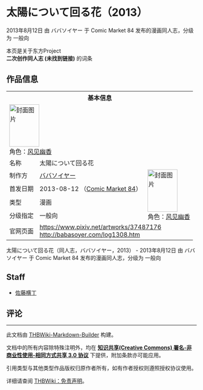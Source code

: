 # 太陽について回る花（2013）

<!-- source html: G:\repos\THBWiki-Markdown-Builder\THBWikiMarkdown\Temp\main\6\6a\ns0%3A%E5%A4%AA%E9%99%BD%E3%81%AB%E3%81%A4%E3%81%84%E3%81%A6%E5%9B%9E%E3%82%8B%E8%8A%B1%EF%BC%882013%EF%BC%89.html -->

2013年8月12日 由 ババソイヤー 于 Comic Market 84 发布的漫画同人志，分级为 一般向

本页是关于东方Project  
 **二次创作同人志 (未找到链接)** 的词条

## 作品信息

<table><tbody><tr><th colspan="3">基本信息</th></tr><tr><td class="cover-artwork-mobile" colspan="2"><a href="./文件-太陽について回る花（2013）封面.jpg.md" class="image" title="封面图片"><img alt="封面图片" src="https://upload.thwiki.cc/thumb/2/2b/%E5%A4%AA%E9%99%BD%E3%81%AB%E3%81%A4%E3%81%84%E3%81%A6%E5%9B%9E%E3%82%8B%E8%8A%B1%EF%BC%882013%EF%BC%89%E5%B0%81%E9%9D%A2.jpg/79px-%E5%A4%AA%E9%99%BD%E3%81%AB%E3%81%A4%E3%81%84%E3%81%A6%E5%9B%9E%E3%82%8B%E8%8A%B1%EF%BC%882013%EF%BC%89%E5%B0%81%E9%9D%A2.jpg" decoding="async" loading="lazy" width="79" height="112" srcset="https://upload.thwiki.cc/thumb/2/2b/%E5%A4%AA%E9%99%BD%E3%81%AB%E3%81%A4%E3%81%84%E3%81%A6%E5%9B%9E%E3%82%8B%E8%8A%B1%EF%BC%882013%EF%BC%89%E5%B0%81%E9%9D%A2.jpg/118px-%E5%A4%AA%E9%99%BD%E3%81%AB%E3%81%A4%E3%81%84%E3%81%A6%E5%9B%9E%E3%82%8B%E8%8A%B1%EF%BC%882013%EF%BC%89%E5%B0%81%E9%9D%A2.jpg 1.5x, https://upload.thwiki.cc/thumb/2/2b/%E5%A4%AA%E9%99%BD%E3%81%AB%E3%81%A4%E3%81%84%E3%81%A6%E5%9B%9E%E3%82%8B%E8%8A%B1%EF%BC%882013%EF%BC%89%E5%B0%81%E9%9D%A2.jpg/158px-%E5%A4%AA%E9%99%BD%E3%81%AB%E3%81%A4%E3%81%84%E3%81%A6%E5%9B%9E%E3%82%8B%E8%8A%B1%EF%BC%882013%EF%BC%89%E5%B0%81%E9%9D%A2.jpg 2x" data-file-width="600" data-file-height="852"></a><div class="cover-char">角色：<a href="./风见幽香.md" title="风见幽香">风见幽香</a></div></td>
</tr><tr><td class="label">名称</td><td colspan="2"> 太陽について回る花 </td></tr><tr><td class="label">制作方</td><td><a href="./ババソイヤー.md" title="ババソイヤー">ババソイヤー</a></td><td class="cover-artwork" rowspan="4" style="min-width:112px;"><a href="./文件-太陽について回る花（2013）封面.jpg.md" class="image" title="封面图片"><img alt="封面图片" src="https://upload.thwiki.cc/thumb/2/2b/%E5%A4%AA%E9%99%BD%E3%81%AB%E3%81%A4%E3%81%84%E3%81%A6%E5%9B%9E%E3%82%8B%E8%8A%B1%EF%BC%882013%EF%BC%89%E5%B0%81%E9%9D%A2.jpg/79px-%E5%A4%AA%E9%99%BD%E3%81%AB%E3%81%A4%E3%81%84%E3%81%A6%E5%9B%9E%E3%82%8B%E8%8A%B1%EF%BC%882013%EF%BC%89%E5%B0%81%E9%9D%A2.jpg" decoding="async" loading="lazy" width="79" height="112" srcset="https://upload.thwiki.cc/thumb/2/2b/%E5%A4%AA%E9%99%BD%E3%81%AB%E3%81%A4%E3%81%84%E3%81%A6%E5%9B%9E%E3%82%8B%E8%8A%B1%EF%BC%882013%EF%BC%89%E5%B0%81%E9%9D%A2.jpg/118px-%E5%A4%AA%E9%99%BD%E3%81%AB%E3%81%A4%E3%81%84%E3%81%A6%E5%9B%9E%E3%82%8B%E8%8A%B1%EF%BC%882013%EF%BC%89%E5%B0%81%E9%9D%A2.jpg 1.5x, https://upload.thwiki.cc/thumb/2/2b/%E5%A4%AA%E9%99%BD%E3%81%AB%E3%81%A4%E3%81%84%E3%81%A6%E5%9B%9E%E3%82%8B%E8%8A%B1%EF%BC%882013%EF%BC%89%E5%B0%81%E9%9D%A2.jpg/158px-%E5%A4%AA%E9%99%BD%E3%81%AB%E3%81%A4%E3%81%84%E3%81%A6%E5%9B%9E%E3%82%8B%E8%8A%B1%EF%BC%882013%EF%BC%89%E5%B0%81%E9%9D%A2.jpg 2x" data-file-width="600" data-file-height="852"></a><div class="cover-char">角色：<a href="./风见幽香.md" title="风见幽香">风见幽香</a></div></td>
</tr><tr><td class="label">首发日期</td><td>2013-08-12&#160;（<a href="/展会作品列表?e=Comic+Market%2384">Comic Market 84</a>）</td></tr><tr><td class="label">类型</td><td>漫画</td></tr><tr><td class="label">分级指定</td><td>一般向</td></tr>
<tr><td class="label">官网页面</td><td colspan="2"><a rel="nofollow" class="external free" href="https://www.pixiv.net/artworks/37487176">https://www.pixiv.net/artworks/37487176</a><br><a rel="nofollow" class="external free" href="http://babasoyer.com/log1308.htm">http://babasoyer.com/log1308.htm</a></td></tr></tbody></table>

太陽について回る花（同人志，ババソイヤー，2013） - 2013年8月12日 由 ババソイヤー 于 Comic Market 84 发布的漫画同人志，分级为 一般向

## Staff
- [佐藤横丁](./佐藤横丁.md)


## 评论




---

此文档由 [THBWiki-Markdown-Builder](https://github.com/Delsin-Yu/THBWiki-Markdown-Builder) 构建。

文档中的所有内容除特殊注明外，均在 [**知识共享(Creative Commons) 署名-非商业性使用-相同方式共享 3.0 协议**](https://creativecommons.org/licenses/by-sa/3.0/deed.zh-hans) 下提供，附加条款亦可能应用。

引用类型与其他类型作品版权归原作者所有，如有作者授权则遵照授权协议使用。

详细请查阅 [THBWiki：免责声明](https://thbwiki.cc/THBWiki:%E5%85%8D%E8%B4%A3%E5%A3%B0%E6%98%8E)。

